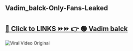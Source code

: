 
 ## Vadim_balck-Only-Fans-Leaked

# <h2><a href="https://clipsfans.com/Vadim_balck&ref=git">🔗 Click to LINKS ⏩⏩ 👉 🟢 Vadim balck </a></h2>

<a href="https://clipsfans.com/Vadim_balck&ref=git" rel="nofollow" data-target="animated-image.originalLink"><img src="https://i.ibb.co.com/xMMVF88/686577567.gif" alt="Viral Video Original" style="max-width: 100%; display: inline-block;" data-target="animated-image.originalImage"></a>
